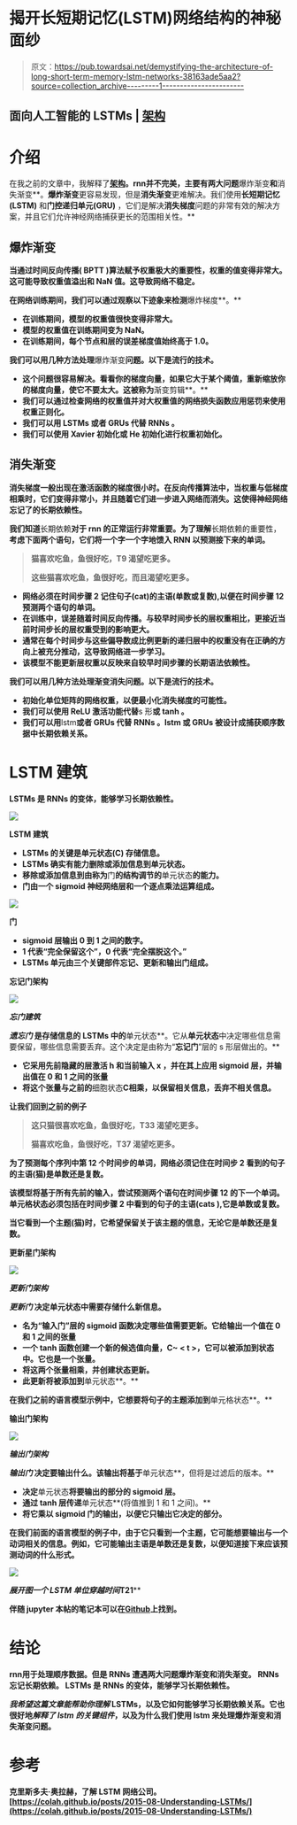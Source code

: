 # 揭开长短期记忆(LSTM)网络结构的神秘面纱

> 原文：<https://pub.towardsai.net/demystifying-the-architecture-of-long-short-term-memory-lstm-networks-38163ade5aa2?source=collection_archive---------1----------------------->

## 面向人工智能的 LSTMs | [架构](https://towardsai.net)

# 介绍

在我之前的文章中，我解释了[**架构**](https://medium.com/towards-artificial-intelligence/introduction-to-the-architecture-of-recurrent-neural-networks-rnns-a277007984b7)**。**rnn**并不完美，主要有两大问题**爆炸渐变**和**消失渐变**。**爆炸渐变**更容易发现，但是**消失渐变**更难解决。我们使用**长短期记忆(LSTM)** 和**门控递归单元(GRU)** ，它们是解决**消失梯度**问题的非常有效的解决方案，并且它们允许神经网络捕获更长的范围相关性。**

## ****爆炸渐变****

**当通过时间反向传播( **BPTT** )算法赋予权重极大的重要性，权重的值变得非常大。这可能导致权重值溢出和 NaN 值。这导致网络不稳定。**

**在网络训练期间，我们可以通过观察以下迹象来检测**爆炸梯度**。**

*   **在训练期间，模型的权重值很快变得非常大。**
*   **模型的权重值在训练期间变为 NaN。**
*   **在训练期间，每个节点和层的误差梯度值始终高于 1.0。**

**我们可以用几种方法处理**爆炸渐变**问题。以下是流行的技术。**

*   **这个问题很容易解决。看看你的梯度向量，如果它大于某个阈值，重新缩放你的梯度向量，使它不要太大。这被称为**渐变剪辑**。**
*   **我们可以通过检查网络的权重值并对大权重值的网络损失函数应用惩罚来使用权重正则化。**
*   **我们可以用 **LSTMs** 或者 **GRUs** 代替 **RNNs** 。**
*   **我们可以使用 **Xavier** 初始化或 **He** 初始化进行权重初始化。**

## ****消失渐变****

****消失梯度**一般出现在激活函数的梯度很小时。在反向传播算法中，当权重与低梯度相乘时，它们变得非常小，并且随着它们进一步进入网络而消失。这使得神经网络忘记了**的长期依赖性**。**

**我们知道**长期依赖**对于 rnn 的正常运行非常重要。为了理解**长期依赖的重要性，**考虑下面两个语句，它们将一个字一个字地馈入 RNN 以预测接下来的单词。**

> **猫喜欢吃鱼，鱼很好吃，T9 渴望吃更多。**
> 
> **这些猫喜欢吃鱼，鱼很好吃，而且渴望吃更多。**

*   **网络必须在时间步骤 2 记住句子(cat)的主语(单数或复数),以便在时间步骤 12 预测两个语句的单词。**
*   **在训练中，误差随着时间反向传播。与较早时间步长的层权重相比，更接近当前时间步长的层权重受到的影响更大。**
*   **通常在每个时间步与这些偏导数成比例更新的递归层中的权重没有在正确的方向上被充分推动，这导致网络进一步学习。**
*   **该模型不能更新层权重以反映来自较早时间步骤的长期语法依赖性。**

**我们可以用几种方法处理渐变消失问题。以下是流行的技术。**

*   **初始化单位矩阵的网络权重，以便最小化消失梯度的可能性。**
*   **我们可以使用 **ReLU** 激活功能代替**s 形**或 **tanh** 。**
*   **我们可以用**lstm**或者 **GRUs** 代替 **RNNs** 。lstm 或 **GRUs** 被设计成捕获顺序数据中长期依赖关系。**

# **LSTM 建筑**

****LSTMs** 是 **RNNs** 的变体，能够学习长期依赖性。**

**![](img/342d38b9acd7cc7701a45eb82feabdf1.png)**

****LSTM 建筑****

*   ****LSTMs** 的关键是**单元状态(C)** 存储信息。**
*   ****LSTMs** 确实有能力删除或添加信息到**单元状态**。**
*   **移除或添加信息到由称为**门**的结构调节的**单元状态**的能力。**
*   **门由一个 sigmoid 神经网络层和一个逐点乘法运算组成。**

**![](img/5cc4aae93b3b8bc2c64f11a4b70afdd7.png)**

****门****

*   **sigmoid 层输出 0 到 1 之间的数字。**
*   **1 代表“完全保留这个”，0 代表“完全摆脱这个。”**
*   ****LSTMs** 单元由三个关键部件**忘记**、**更新**和**输出**门组成。**

****忘记门架构****

**![](img/cf53ff5f5d9e45c982c8823eb8461921.png)**

*****忘门建筑*****

*****遗忘门*** 是存储信息的 **LSTMs** 中的**单元状态**。它从**单元状态**中决定哪些信息需要保留，哪些信息需要丢弃。这个决定是由称为“**忘记门**”层的 s 形层做出的。**

*   **它采用先前隐藏的层激活 h <t>和当前输入 x <t>，并在其上应用 sigmoid 层，并输出值在 0 和 1 之间的张量</t></t>**
*   **将这个张量与之前的**细胞状态**C<t1>相乘，以保留相关信息，丢弃不相关信息。**

**让我们回到之前的例子**

> **这只猫很喜欢吃鱼，鱼很好吃，T33 渴望吃更多。**
> 
> **猫喜欢吃鱼，鱼很好吃，T37 渴望吃更多。**

**为了预测每个序列中第 12 个时间步的单词，网络必须记住在时间步 2 看到的句子的主语(猫)是单数还是复数。**

**该模型将基于所有先前的输入，尝试预测两个语句在时间步骤 12 的下一个单词。**单元格状态**必须包括在时间步骤 2 中看到的句子的主语(cats ),它是单数或复数。**

**当它看到一个主题(猫)时，它希望保留关于该主题的信息，无论它是单数还是复数。**

****更新星门架构****

**![](img/f1c4bbfdba8680c45d2d044c9f8ef12a.png)**

*****更新门架构*****

*****更新门*** 决定单元状态中需要存储什么新信息。**

*   **名为“**输入门**”层的 sigmoid 函数决定哪些值需要更新。它给输出一个值在 0 和 1 之间的张量**
*   **一个 **tanh** 函数创建一个新的候选值向量，C~ < t >，它可以被添加到状态中。它也是一个张量。**
*   **将这两个张量相乘，并创建状态更新。**
*   **此更新将被添加到**单元状态**。**

**在我们之前的语言模型示例中，它想要将句子的主题添加到**单元格状态**。**

****输出门架构****

**![](img/03dcf202d0c47fbe43373dd68bfc8cca.png)**

*****输出门架构*****

*****输出门*** 决定要输出什么。该输出将基于**单元状态**，但将是过滤后的版本。**

*   **决定**单元状态**将要输出的部分的 sigmoid 层。**
*   **通过 **tanh** 层传递**单元状态**(将值推到 1 和 1 之间)。**
*   **将它乘以 sigmoid 门的输出，以便它只输出它决定的部分。**

**在我们前面的语言模型的例子中，由于它只看到一个主题，它可能想要输出与一个动词相关的信息。例如，它可能输出主语是单数还是复数，以便知道接下来应该预测动词的什么形式。**

**![](img/382f01c5103c6a8b8330bddd632b883d.png)**

****展开图*一个 LSTM 单位穿越时间*T21****

****伴随 jupyter 本帖的笔记本可以在**[**Github**](https://github.com/nitwmanish/Demystifying-Architecture-Of-Long-Short-Term-Memory-LSTM)**上找到。****

# **结论**

****rnn**用于处理顺序数据。但是 **RNNs** 遭遇两大问题**爆炸渐变**和**消失渐变**。 **RNNs** 忘记**长期依赖**。 **LSTMs** 是 **RNNs** 的变体，能够学习**长期依赖性**。**

*****我希望这篇文章能帮助你理解* LSTMs，以及它如何能够学习长期依赖关系。它也很好地*解释了 lstm 的关键组件*，以及为什么我们使用 lstm 来处理爆炸渐变和消失渐变问题。****

# **参考**

**克里斯多夫·奥拉赫，了解 LSTM 网络公司。[https://colah.github.io/posts/2015-08-Understanding-LSTMs/](https://colah.github.io/posts/2015-08-Understanding-LSTMs/)**
